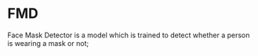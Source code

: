 # FMD
Face Mask Detector is a model which is trained to detect whether a person is wearing a mask or not;
